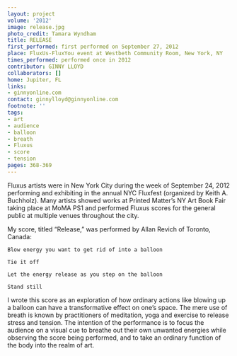 ```yaml
---
layout: project
volume: '2012'
image: release.jpg
photo_credit: Tamara Wyndham
title: RELEASE
first_performed: first performed on September 27, 2012
place: FluxUs-FluxYou event at Westbeth Community Room, New York, NY
times_performed: performed once in 2012
contributor: GINNY LLOYD
collaborators: []
home: Jupiter, FL
links:
- ginnyonline.com
contact: ginnylloyd@ginnyonline.com
footnote: ''
tags:
- art
- audience
- balloon
- breath
- Fluxus
- score
- tension
pages: 368-369
---
```


Fluxus artists were in New York City during the week of September 24, 2012 performing and exhibiting in the annual NYC Fluxfest (organized by Keith A. Buchholz). Many artists showed works at Printed Matter’s NY Art Book Fair taking place at MoMA PS1 and performed Fluxus scores for the general public at multiple venues throughout the city.

My score, titled “Release,” was performed by Allan Revich of Toronto, Canada:

	Blow energy you want to get rid of into a balloon 

	Tie it off 

	Let the energy release as you step on the balloon 

	Stand still 

I wrote this score as an exploration of how ordinary actions like blowing up a balloon can have a transformative effect on one’s space. The mere use of breath is known by practitioners of meditation, yoga and exercise to release stress and tension. The intention of the performance is to focus the audience on a visual cue to breathe out their own unwanted energies while observing the score being performed, and to take an ordinary function of the body into the realm of art.
